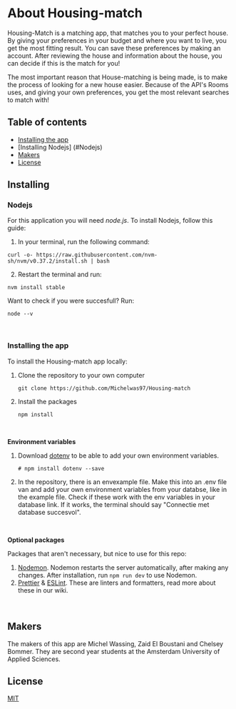 # About Housing-match

Housing-Match is a matching app, that matches you to your perfect house. By giving your preferences in your budget and where you want to live, you get the most fitting result. You can save these preferences by making an account. After reviewing the house and information about the house, you can decide if this is the match for you! 

The most important reason that House-matching is being made, is to make the process of looking for a new house easier. Because of the API's Rooms uses, and giving your own preferences, you get the most relevant searches to match with!


## Table of contents

- [Installing the app](#Installeren)
- [Installing Nodejs] (#Nodejs)
- [Makers](#Makers)
- [License](#License)

## Installing

### Nodejs
For this application you will need _node.js_. To install Nodejs, follow this guide:

1. In your terminal, run the following command:
 
`curl -o- https://raw.githubusercontent.com/nvm-sh/nvm/v0.37.2/install.sh | bash`

2. Restart the terminal and run:
 
`nvm install stable`

Want to check if you were succesfull? Run:

`node --v`

<br>

### Installing the app

To install the Housing-match app locally:

1. Clone the repository to your own computer

   `git clone https://github.com/Michelwas97/Housing-match`

2. Install the packages

   `npm install `

<br> 
 
**Environment variables**

1.  Download [dotenv](https://www.npmjs.com/package/dotenv) to be able to add your own environment variables.

    `# npm install dotenv --save`

2.  In the repository, there is an envexample file. Make this into an .env file van and add your own environment variables from your databse, like in the example file. Check if these work with the env variables in your database link. If it works, the terminal should say "Connectie met database succesvol". 

<br>

**Optional packages**

Packages that aren't necessary, but nice to use for this repo:

1. [Nodemon](https://www.npmjs.com/package/nodemon). Nodemon restarts the server automatically, after making any changes. After installation, run `npm run dev` to use Nodemon.
2. [Prettier](https://prettier.io/) & [ESLint]([https://standardjs.com/](https://eslint.org/)). These are linters and formatters, read more about these in our wiki.

<br>

## Makers

The makers of this app are Michel Wassing, Zaid El Boustani and  Chelsey Bommer. They are second year students at the Amsterdam University of Applied Sciences.


## License

[MIT](https://opensource.org/licenses/MIT)
